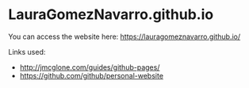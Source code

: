 # LauraGomezNavarro.github.io

You can access the website here: https://lauragomeznavarro.github.io/

Links used: 
* http://jmcglone.com/guides/github-pages/
* https://github.com/github/personal-website

[comment]: <> (http://imedea.uib-csic.es/communication_details.php?id=1647&tp=n#.Xlec7UN7mCs)
